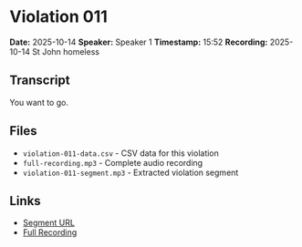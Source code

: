 # Violation 011

**Date:** 2025-10-14
**Speaker:** Speaker 1
**Timestamp:** 15:52
**Recording:** 2025-10-14 St John homeless

## Transcript

You want to go.

## Files

- `violation-011-data.csv` - CSV data for this violation
- `full-recording.mp3` - Complete audio recording
- `violation-011-segment.mp3` - Extracted violation segment

## Links

- [Segment URL](https://grain.com/share/recording/b02b892c-392e-4f48-9cae-bd8632fa8ffd/9rECYtuM7A2ONm62Mkzvvky3aWWodH9qriAaVBvr?t=952780)
- [Full Recording](https://grain.com/share/recording/b02b892c-392e-4f48-9cae-bd8632fa8ffd/9rECYtuM7A2ONm62Mkzvvky3aWWodH9qriAaVBvr)
